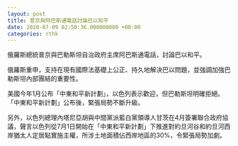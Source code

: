 ```yaml
---
layout: post
title: 普京與阿巴斯通電話討論巴以和平
date: 2020-07-09 02:50:36.000000000 +08:00
categories: rthk
---
```


俄羅斯總統普京與巴勒斯坦自治政府主席阿巴斯通電話，討論巴以和平。

俄羅斯重申，支持在現有國際法基礎上公正、持久地解決巴以問題，並強調加強巴勒斯坦內部團結的重要性。

美國今年1月公布「中東和平新計劃」，以色列表示歡迎，但巴勒斯坦明確拒絕。「中東和平新計劃」公布後，緊張局勢不斷升級。

另外，以色列總理內塔尼亞胡與中間黨派藍白黨領導人甘茨在4月簽署聯合政府協議，聲言以色列從7月1日開始在「中東和平新計劃」下推進對約旦河谷和約旦河西岸猶太人定居點實施主權，所涉土地面積佔西岸地區的30%，令緊張局勢加劇。
